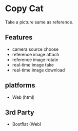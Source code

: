 # Copy Cat

Take a picture same as reference.

## Features
* camera source choose
* reference image attach
* reference image rotate
* real-time image take
* real-time image download

## platforms
* Web (html)

## 3rd Party
* Bootflat (Web)